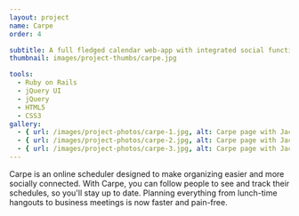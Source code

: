 ```yaml
---
layout: project
name: Carpe
order: 4

subtitle: A full fledged calendar web-app with integrated social functionality, to make scheduling more social
thumbnail: images/project-thumbs/carpe.jpg

tools:
  - Ruby on Rails
  - jQuery UI
  - jQuery
  - HTML5
  - CSS3
gallery:
  - { url: /images/project-photos/carpe-1.jpg, alt: Carpe page with Jack Altman's schedule }
  - { url: /images/project-photos/carpe-2.jpg, alt: Carpe page with Jack Altman's followers }
  - { url: /images/project-photos/carpe-3.jpg, alt: Carpe page with Jack Altman's activity }
---
```


Carpe is an online scheduler designed to make organizing easier and more
socially connected. With Carpe, you can follow people to see and track their
schedules, so you'll stay up to date. Planning everything from lunch-time
hangouts to business meetings is now faster and pain-free.
